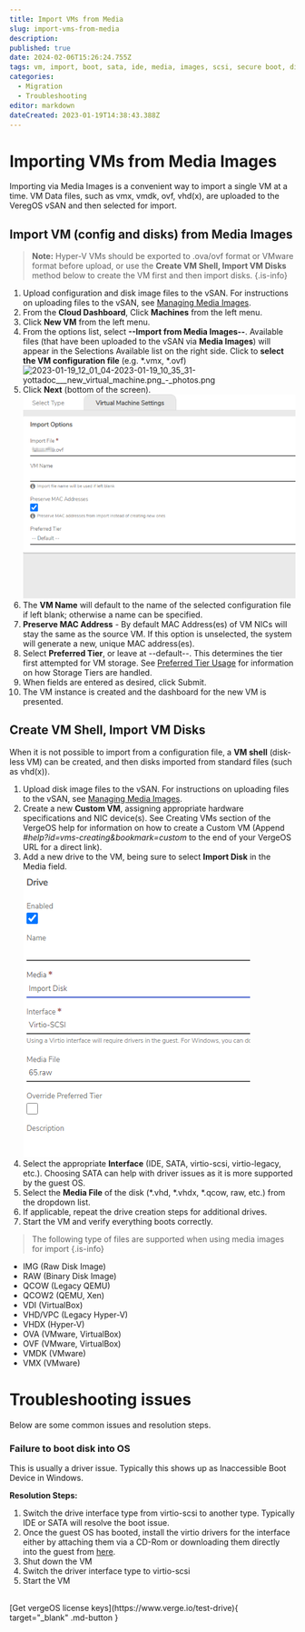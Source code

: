 ```yaml
---
title: Import VMs from Media
slug: import-vms-from-media
description: 
published: true
date: 2024-02-06T15:26:24.755Z
tags: vm, import, boot, sata, ide, media, images, scsi, secure boot, disk, media images, not bootable, not booting, troubleshooting, troubleshoot, vm wont boot, wont start, import vm
categories:
  - Migration
  - Troubleshooting
editor: markdown
dateCreated: 2023-01-19T14:38:43.388Z
---
```


# Importing VMs from Media Images

Importing via Media Images is a convenient way to import a single VM at a time. VM Data files, such as vmx, vmdk, ovf, vhd(x), are uploaded to the VeregOS vSAN and then selected for import.

## Import VM (config and disks) from Media Images

> **Note:** Hyper-V VMs should be exported to .ova/ovf format or VMware format before upload, or use the **Create VM Shell, Import VM Disks** method below to create the VM first and then import disks.
{.is-info}


1.  Upload configuration and disk image files to the vSAN. For instructions on uploading files to the vSAN, see [Managing Media Images](/docs/public/kb/managing-media-images).
2.  From the **Cloud Dashboard**, Click **Machines** from the left menu.
3.  Click **New VM** from the left menu.
4.  From the options list, select **\--Import from Media Images--**. Available files (that have been uploaded to the vSAN via **Media Images**) will appear in the Selections Available list on the right side. Click to **select the VM configuration file** (e.g. \*.vmx, \*.ovf)
![2023-01-19_12_01_04-2023-01-19_10_35_31-yottadoc___new_virtual_machine.png_‎-_photos.png](/docs/public/2023-01-19_12_01_04-2023-01-19_10_35_31-yottadoc___new_virtual_machine.png_‎-_photos.png)
5.  Click **Next** (bottom of the screen).
![2023-01-19_11_08_23-yottadoc__import_job.png](/docs/public/2023-01-19_11_08_23-yottadoc__import_job.png)
6.  The **VM Name** will default to the name of the selected configuration file if left blank; otherwise a name can be specified.
7.  **Preserve MAC Address** - By default MAC Address(es) of VM NICs will stay the same as the source VM. If this option is unselected, the system will generate a new, unique MAC address(es).
8.  Select **Preferred Tier**, or leave at --default--. This determines the tier first attempted for VM storage. See [Preferred Tier Usage](/docs/public/kb/preferred-tier-usage) for information on how Storage Tiers are handled.
9.  When fields are entered as desired, click Submit.
10.  The VM instance is created and the dashboard for the new VM is presented.

## Create VM Shell, Import VM Disks

When it is not possible to import from a configuration file, a **VM shell** (disk-less VM) can be created, and then disks imported from standard files (such as vhd(x)).

1.  Upload disk image files to the vSAN. For instructions on uploading files to the vSAN, see [Managing Media Images](/docs/public/kb/managing-media-images).
2.  Create a new **Custom VM**, assigning appropriate hardware specifications and NIC device(s). See Creating VMs section of the VergeOS help for information on how to create a Custom VM (Append *#help?id=vms-creating&bookmark=custom* to the end of your VergeOS URL for a direct link).
3.  Add a new drive to the VM, being sure to select **Import Disk** in the Media field.
![2023-01-19_11_20_24-importdiskvm.png](/docs/public/2023-01-19_11_20_24-importdiskvm.png)
4.  Select the appropriate **Interface** (IDE, SATA, virtio-scsi, virtio-legacy, etc.). Choosing SATA can help with driver issues as it is more supported by the guest OS.
5.  Select the **Media File** of the disk (\*.vhd, \*.vhdx, \*.qcow, raw, etc.) from the dropdown list. 
6.  If applicable, repeat the drive creation steps for additional drives.
7.	Start the VM and verify everything boots correctly.

> The following type of files are supported when using media images for import
{.is-info}
- IMG (Raw Disk Image)
- RAW (Binary Disk Image)
- QCOW (Legacy QEMU)
- QCOW2 (QEMU, Xen)
- VDI (VirtualBox)
- VHD/VPC (Legacy Hyper-V)
- VHDX (Hyper-V)
- OVA (VMware, VirtualBox)
- OVF (VMware, VirtualBox)
- VMDK (VMware)
- VMX (VMware)

# Troubleshooting issues

Below are some common issues and resolution steps.


### Failure to boot disk into OS

This is usually a driver issue. Typically this shows up as Inaccessible Boot Device in Windows. 

**Resolution Steps:**

1. Switch the drive interface type from virtio-scsi to another type. Typically IDE or SATA will resolve the boot issue.  
1. Once the guest OS has booted, install the virtio drivers for the interface either by attaching them via a CD-Rom or downloading them directly into the guest from [here](https://fedorapeople.org/groups/virt/virtio-win/direct-downloads/stable-virtio/virtio-win.iso).
1. Shut down the VM
1. Switch the driver interface type to virtio-scsi
1. Start the VM 


<br>
[Get vergeOS license keys](https://www.verge.io/test-drive){ target="_blank" .md-button }